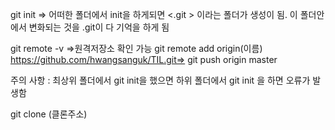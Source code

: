 git init => 어떠한 폴더에서 init을 하게되면 <.git > 이라는 폴더가 생성이 됨. 이 폴더안에서 변화되는 것을 .git이 다 기억을 하게 됨

git remote -v =>원격저장소 확인 가능
git remote add origin(이름) https://github.com/hwangsanguk/TIL.git=> 
git push origin master

주의 사항 : 최상위 폴더에서 git init을 했으면 하위 폴더에서 git init 을 하면 오류가 발생함

git clone (클론주소)

